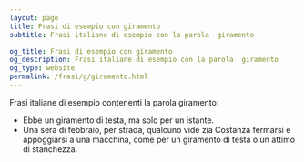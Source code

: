 ```yaml
---
layout: page
title: Frasi di esempio con giramento 
subtitle: Frasi italiane di esempio con la parola  giramento

og_title: Frasi di esempio con giramento 
og_description: Frasi italiane di esempio con la parola  giramento
og_type: website
permalink: /frasi/g/giramento.html
---
```


Frasi italiane di esempio contenenti la parola giramento:


- Ebbe un giramento di testa, ma solo per un istante.
- Una sera di febbraio, per strada, qualcuno vide zia Costanza fermarsi e appoggiarsi a una macchina, come per un giramento di testa o un attimo di stanchezza.
